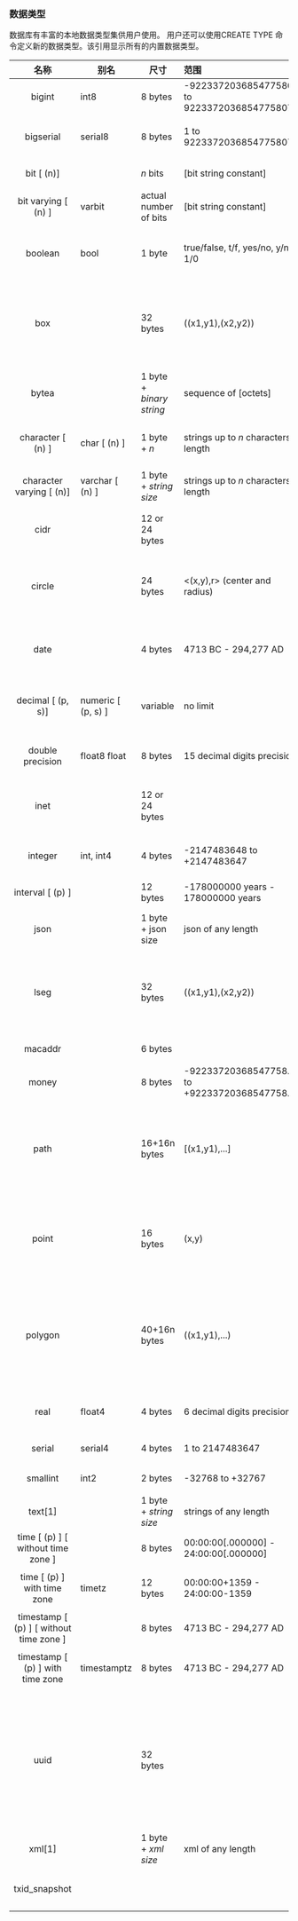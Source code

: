 ### 数据类型

数据库有丰富的本地数据类型集供用户使用。 用户还可以使用CREATE
TYPE 命令定义新的数据类型。该引用显示所有的内置数据类型。

|                   名称                    | 别名                 | 尺寸                       | 范围                                             |                         描述                         |
| :---------------------------------------: | -------------------- | -------------------------- | :----------------------------------------------- | :--------------------------------------------------: |
|                  bigint                   | int8                 | 8   bytes                  | -9223372036854775808 to 9223372036854775807      |                      大范围整数                      |
|                 bigserial                 | serial8              | 8   bytes                  | 1   to 9223372036854775807                       |                   大的自动增量整数                   |
|                bit [ (n)]                 |                      | *n* bits                   | [bit   string constant]                          |                     固定长度位串                     |
|            bit varying [ (n) ]            | varbit               | actual   number of bits    | [bit   string constant]                          |                     可变长度位串                     |
|                  boolean                  | bool                 | 1   byte                   | true/false,   t/f, yes/no, y/n, 1/0              |               逻辑布尔（true / false）               |
|                    box                    |                      | 32   bytes                 | ((x1,y1),(x2,y2))                                |         平面中的矩形框 - 分配键列中不允许。          |
|                   bytea                   |                      | 1   byte + *binary string* | sequence   of [octets]                           |                 可变长度二进制字符串                 |
|             character [ (n) ]             | char   [ (n) ]       | 1   byte + *n*             | strings   up to *n* characters in length         |                   定长的空白填充。                   |
|         character  varying [ (n)]         | varchar   [ (n) ]    | 1   byte + *string size*   | strings   up to *n* characters in length         |                   受限的可变长度。                   |
|                   cidr                    |                      | 12   or 24 bytes           |                                                  |                    IPv4和IPv6网络                    |
|                  circle                   |                      | 24   bytes                 | <(x,y),r>   (center and radius)                  |           平面的圆 - 不允许在分配键列中。            |
|                   date                    |                      | 4   bytes                  | 4713   BC - 294,277 AD                           |                日历日期（年，月，日）                |
|             decimal [ (p, s)]             | numeric   [ (p, s) ] | variable                   | no   limit                                       |                 用户指定的精度，精确                 |
|            double   precision             | float8   float       | 8   bytes                  | 15   decimal digits precision                    |                   可变精度，不精确                   |
|                   inet                    |                      | 12   or 24 bytes           |                                                  |                 IPv4和IPv6主机和网络                 |
|                  integer                  | int,   int4          | 4   bytes                  | -2147483648   to +2147483647                     |                   通常选择整数类型                   |
|            interval   [ (p) ]             |                      | 12   bytes                 | -178000000   years - 178000000 years             |                       时间跨度                       |
|                   json                    |                      | 1   byte + json size       | json   of any length                             |                  不受限制的可变长度                  |
|                   lseg                    |                      | 32   bytes                 | ((x1,y1),(x2,y2))                                |          平面中的线段 - 分配键列中不允许。           |
|                  macaddr                  |                      | 6   bytes                  |                                                  |                      MAC   地址                      |
|                   money                   |                      | 8   bytes                  | -92233720368547758.08   to +92233720368547758.07 |                       货币金额                       |
|                   path                    |                      | 16+16n   bytes             | [(x1,y1),...]                                    |       平面上的几何路径 - 分布关键列中不允许。        |
|                   point                   |                      | 16   bytes                 | (x,y)                                            |        平面上的几何点 - 分布关键列中不允许。         |
|                  polygon                  |                      | 40+16n   bytes             | ((x1,y1),...)                                    |    在平面中封闭的几何路径 - 分配关键列中不允许。     |
|                   real                    | float4               | 4   bytes                  | 6   decimal digits precision                     |                   可变精度，不准确                   |
|                  serial                   | serial4              | 4   bytes                  | 1   to 2147483647                                |                     自动增量整数                     |
|                 smallint                  | int2                 | 2   bytes                  | -32768   to +32767                               |                      小范围整数                      |
|                  text[1]                  |                      | 1   byte + *string size*   | strings   of any length                          |                      变量无限长                      |
|   time   [ (p) ] [ without time zone ]    |                      | 8   bytes                  | 00:00:00[.000000]   - 24:00:00[.000000]          |                     时间只有一天                     |
|       time   [ (p) ] with time zone       | timetz               | 12   bytes                 | 00:00:00+1359   - 24:00:00-1359                  |                 时间只有一天, 带时区                 |
| timestamp   [ (p) ] [ without time zone ] |                      | 8   bytes                  | 4713   BC - 294,277 AD                           |                      日期和时间                      |
|    timestamp   [ (p) ] with time zone     | timestamptz          | 8   bytes                  | 4713   BC - 294,277 AD                           |                  日期和时间，带时区                  |
|                   uuid                    |                      | 32   bytes                 |                                                  | 根据RFC 4122，ISO / IEC 9834-8：2005的通用唯一标识符 |
|                  xml[1]                   |                      | 1   byte + *xml size*      | xml   of any length                              |                      变量无限长                      |
|               txid_snapshot               |                      |                            |                                                  |                   用户级事务ID快照                   |